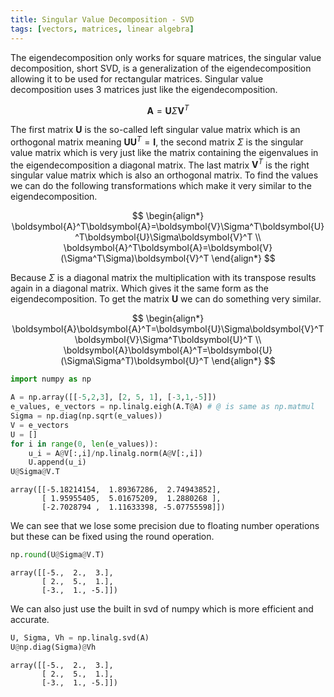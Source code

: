 ```yaml
---
title: Singular Value Decomposition - SVD
tags: [vectors, matrices, linear algebra]
---
```



<!--- WARNING: THIS FILE WAS AUTOGENERATED! DO NOT EDIT! Instead, edit the notebook w/the location & name as this file.-->

The eigendecomposition only works for square matrices, the singular value decomposition, short SVD, is a generalization of the eigendecomposition allowing it to be used for rectangular matrices. Singular value decomposition uses 3 matrices just like the eigendecomposition.

$$\boldsymbol{A}=\boldsymbol{U}\Sigma\boldsymbol{V}^T$$

The first matrix $\boldsymbol{U}$ is the so-called left singular value matrix which is an orthogonal matrix meaning $\boldsymbol{UU}^T=\boldsymbol{I}$, the second matrix $\Sigma$ is the singular value matrix which is very just like the matrix containing the eigenvalues in the eigendecomposition a diagonal matrix. The last matrix $\boldsymbol{V}^T$ is the right singular value matrix which is also an orthogonal matrix. To find the values we can do the following transformations which make it very similar to the eigendecomposition.

$$
\begin{align*}
    \boldsymbol{A}^T\boldsymbol{A}=\boldsymbol{V}\Sigma^T\boldsymbol{U}^T\boldsymbol{U}\Sigma\boldsymbol{V}^T \\
    \boldsymbol{A}^T\boldsymbol{A}=\boldsymbol{V}(\Sigma^T\Sigma)\boldsymbol{V}^T
\end{align*}
$$

Because $\Sigma$ is a diagonal matrix the multiplication with its transpose results again in a diagonal matrix. Which gives it the same form as the eigendecomposition. To get the matrix $\boldsymbol{U}$ we can do something very similar.

$$
\begin{align*}
    \boldsymbol{A}\boldsymbol{A}^T=\boldsymbol{U}\Sigma\boldsymbol{V}^T\boldsymbol{V}\Sigma^T\boldsymbol{U}^T \\
    \boldsymbol{A}\boldsymbol{A}^T=\boldsymbol{U}(\Sigma\Sigma^T)\boldsymbol{U}^T
\end{align*}
$$



```python
import numpy as np

A = np.array([[-5,2,3], [2, 5, 1], [-3,1,-5]])
e_values, e_vectors = np.linalg.eigh(A.T@A) # @ is same as np.matmul
Sigma = np.diag(np.sqrt(e_values))
V = e_vectors
U = []
for i in range(0, len(e_values)):
    u_i = A@V[:,i]/np.linalg.norm(A@V[:,i])
    U.append(u_i)
U@Sigma@V.T
```

<CodeOutputBlock lang="python">




    array([[-5.18214154,  1.89367286,  2.74943852],
           [ 1.95955405,  5.01675209,  1.2880268 ],
           [-2.7028794 ,  1.11633398, -5.07755598]])



</CodeOutputBlock>

We can see that we lose some precision due to floating number operations but these can be fixed using the round operation.


```python
np.round(U@Sigma@V.T)
```

<CodeOutputBlock lang="python">




    array([[-5.,  2.,  3.],
           [ 2.,  5.,  1.],
           [-3.,  1., -5.]])



</CodeOutputBlock>

We can also just use the built in svd of numpy which is more efficient and accurate.


```python
U, Sigma, Vh = np.linalg.svd(A)
U@np.diag(Sigma)@Vh
```

<CodeOutputBlock lang="python">




    array([[-5.,  2.,  3.],
           [ 2.,  5.,  1.],
           [-3.,  1., -5.]])



</CodeOutputBlock>
